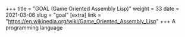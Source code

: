 +++
title = "GOAL (Game Oriented Assembly Lisp)"
weight = 33
date = 2021-03-06
slug = "goal"
[extra]
link = "https://en.wikipedia.org/wiki/Game_Oriented_Assembly_Lisp"
+++
A programming language

